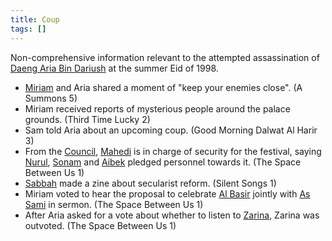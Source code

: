 ```yaml
---
title: Coup
tags: []
---
```

Non-comprehensive information relevant to the attempted assassination of [Daeng Aria Bin Dariush](/_wiki/aria.md) at the summer Eid of 1998.
- [Miriam](/_wiki/miriam.md) and Aria shared a moment of "keep your enemies close". (A Summons 5)
- Miriam received reports of mysterious people around the palace grounds. (Third Time Lucky 2)
- Sam told Aria about an upcoming coup. (Good Morning Dalwat Al Harir 3)
- From the [Council](/_wiki/council.md), [Mahedi](/_wiki/mahedi.md) is in charge of security for the festival, saying [Nurul](/_wiki/nurul.md), [Sonam](/_wiki/sonam.md) and [Aibek](/_wiki/aibek.md) pledged personnel towards it. (The Space Between Us 1)
- [Sabbah](/_wiki/sabbah.md) made a zine about secularist reform. (Silent Songs 1)
- Miriam voted to hear the proposal to celebrate [Al Basir](/_wiki/al-basir.md) jointly with [As Sami](/_wiki/as-sami.md) in sermon. (The Space Between Us 1)
- After Aria asked for a vote about whether to listen to [Zarina](/_wiki/zarina.md), Zarina was outvoted. (The Space Between Us 1)
